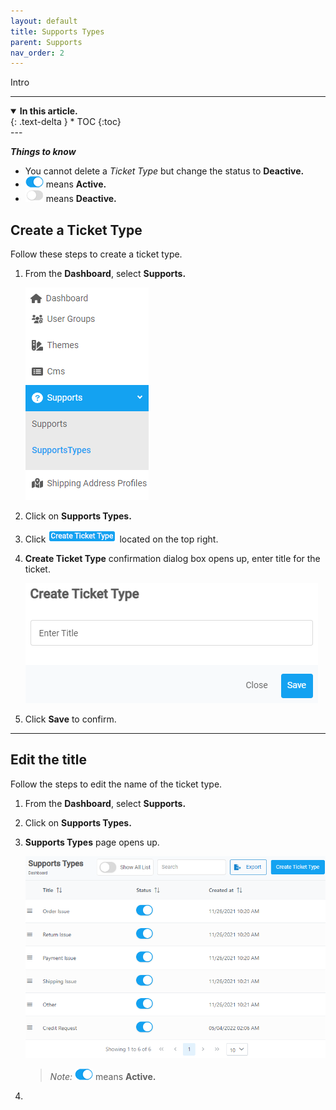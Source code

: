 ```yaml
---
layout: default
title: Supports Types
parent: Supports
nav_order: 2
---
```


Intro

---

<details open markdown="block">
  <summary>
    <b>In this article.</b>
  </summary>
  {: .text-delta }
* TOC
{:toc}
</details>
---

<b> _Things to know_ </b>

- You cannot delete a _Ticket Type_ but change the status to **Deactive.**
- ![active_button](../../images/buttons/on.png) means **Active.**
- ![deactive_button](../../images/buttons/off.png) means **Deactive.**

## Create a Ticket Type

Follow these steps to create a ticket type.

1. From the **Dashboard**, select **Supports.**

   ![support_type_dashboard](../../images/dsupports/st_dashboard.png)

2. Click on **Supports Types.**

3. Click ![create_ticket_type_button](../../images/buttons/createtickettype.png) located on the top right.

4. **Create Ticket Type** confirmation dialog box opens up, enter title for the ticket.

   ![create_ticket_type_confirmation](../../images/dsupports/cttype.png)

5. Click **Save** to confirm.

---

## Edit the title

Follow the steps to edit the name of the ticket type.

1. From the **Dashboard**, select **Supports.**
2. Click on **Supports Types.**
3. **Supports Types** page opens up.

   ![supports_types_page](../../images/dsupports/stypes_page.png)

   > _Note:_ ![active_button](../../images/buttons/on.png) means **Active.**

4.
